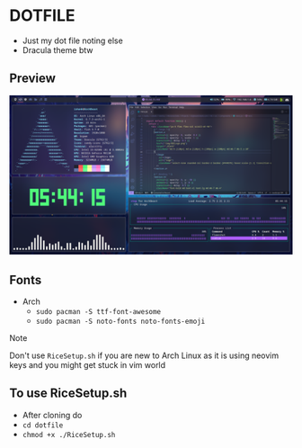 # DOTFILE
- Just my dot file noting else
- Dracula theme btw

## Preview
![preview.png](/preview.png)

## Fonts
- Arch
    - `sudo pacman -S ttf-font-awesome`
    - `sudo pacman -S noto-fonts noto-fonts-emoji`

> [!Note]
> Don't use `RiceSetup.sh` if you are new to Arch Linux as it is using neovim keys and you might get stuck in vim world

## To use RiceSetup.sh
- After cloning do
- `cd dotfile`
- `chmod +x ./RiceSetup.sh`
